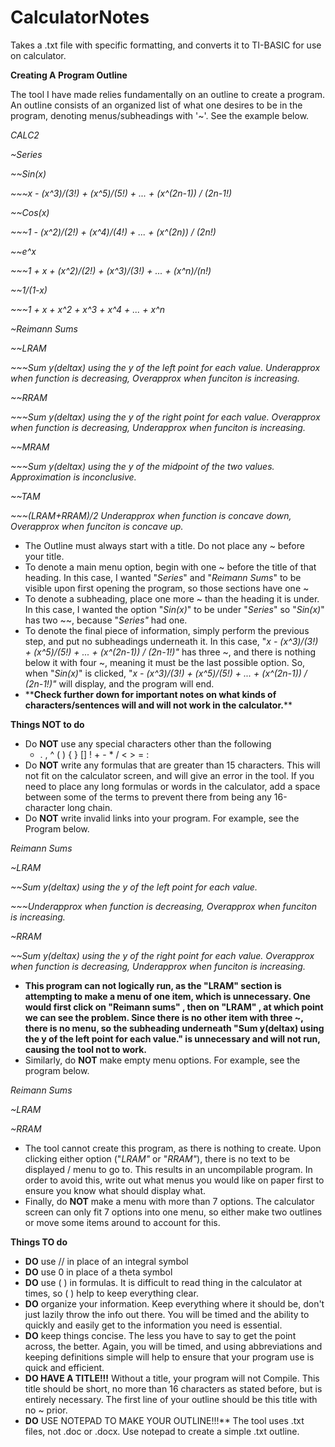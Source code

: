 # CalculatorNotes
Takes a .txt file with specific formatting, and converts it to TI-BASIC for use on calculator.

**Creating A Program Outline**

The tool I have made relies fundamentally on an outline to create a program. An outline consists of an organized list of what one desires to be in the program, denoting menus/subheadings with &#39;~&#39;. See the example below.

_CALC2_

_~Series_

_~~Sin(x)_

_~~~x - (x^3)/(3!) + (x^5)/(5!) + ... + (x^(2n-1)) / (2n-1!)_

_~~Cos(x)_

_~~~1 - (x^2)/(2!) + (x^4)/(4!) + ... + (x^(2n)) / (2n!)_

_~~e^x_

_~~~1 + x + (x^2)/(2!) + (x^3)/(3!) + ... + (x^n)/(n!)_

_~~1/(1-x)_

_~~~1 + x + x^2 + x^3 + x^4 + ... + x^n_

_~Reimann Sums_

_~~LRAM_

_~~~Sum y(deltax) using the y of the left point for each value. Underapprox when function is decreasing, Overapprox when funciton is increasing._

_~~RRAM_

_~~~Sum y(deltax) using the y of the right point for each value. Overapprox when function is decreasing, Underapprox when funciton is increasing._

_~~MRAM_

_~~~Sum y(deltax) using the y of the midpoint of the two values. Approximation is inconclusive._

_~~TAM_

_~~~(LRAM+RRAM)/2 Underapprox when function is concave down, Overapprox when funciton is concave up._

- The Outline must always start with a title. Do not place any ~ before your title.
- To denote a main menu option, begin with one ~ before the title of that heading. In this case, I wanted &quot;_Series_&quot; and &quot;_Reimann Sums_&quot; to be visible upon first opening the program, so those sections have one ~
- To denote a subheading, place one more ~ than the heading it is under. In this case, I wanted the option &quot;_Sin(x)_&quot; to be under &quot;_Series_&quot; so &quot;_Sin(x)_&quot; has two ~~, because &quot;_Series&quot;_ had one.
- To denote the final piece of information, simply perform the previous step, and put no subheadings underneath it. In this case, &quot;_x - (x^3)/(3!) + (x^5)/(5!) + ... + (x^(2n-1)) / (2n-1!)&quot;_ has three ~, and there is nothing below it with four ~, meaning it must be the last possible option. So, when &quot;_Sin(x)_&quot; is clicked,  &quot;_x - (x^3)/(3!) + (x^5)/(5!) + ... + (x^(2n-1)) / (2n-1!)&quot;_ will display, and the program will end.
- \*\***Check further down for important notes on what kinds of characters/sentences will and will not work in the calculator.**\*\*

**Things __NOT__ to do**

- Do __**NOT**__ use any special characters other than the following
  - . , ^ ( ) { } [] ! + - \* / &lt; &gt; = :
- Do __**NOT**__ write any formulas that are greater than 15 characters. This will not fit on the calculator screen, and will give an error in the tool. If you need to place any long formulas or words in the calculator, add a space between some of the terms to prevent there from being any 16-character long chain.
- Do __**NOT**__ write invalid links into your program. For example, see the Program below.

_Reimann Sums_

_~LRAM_

_~~Sum y(deltax) using the y of the left point for each value._

_~~~Underapprox when function is decreasing, Overapprox when funciton is increasing._

_~RRAM_

_~~Sum y(deltax) using the y of the right point for each value. Overapprox when function is decreasing, Underapprox when funciton is increasing._

- **This program can not logically run, as the &quot;LRAM&quot;  section is attempting to make a menu of one item, which is unnecessary. One would first click on &quot;Reimann sums&quot; ,  then on &quot;LRAM&quot; , at which point we can see the problem. Since there is no other item with three ~, there is no menu, so the subheading underneath &quot;Sum y(deltax) using the y of the left point for each value.&quot; is unnecessary and will not run, causing the tool not to work.**
- Similarly, do __**NOT**__ make empty menu options. For example, see the program below.

_Reimann Sums_

_~LRAM_

_~RRAM_

- The tool cannot create this program, as there is nothing to create. Upon clicking either option (&quot;_LRAM&quot;_ or &quot;_RRAM&quot;_), there is no text to be displayed / menu to go to. This results in an uncompilable program. In order to avoid this, write out what menus you would like on paper first to ensure you know what should display what.
- Finally, do __**NOT**__ make a menu with more than 7 options. The calculator screen can only fit 7 options into one menu, so either make two outlines or move some items around to account for this.

**Things __TO__ do**

- __**DO**__ use // in place of an integral symbol
- __**DO**__ use 0 in place of a theta symbol
- __**DO**__ use ( ) in formulas. It is difficult to read thing in the calculator at times, so ( ) help to keep everything clear.
- __**DO**__ organize your information. Keep everything where it should be, don&#39;t just lazily throw the info out there. You will be timed and the ability to quickly and easily get to the information you need is essential.
- __**DO**__ keep things concise. The less you have to say to get the point across, the better. Again, you will be timed, and using abbreviations and keeping definitions simple will help to ensure that your program use is quick and efficient.
- __**DO HAVE A TITLE!!!**__ Without a title, your program will not Compile. This title should be short, no more than 16 characters as stated before, but is entirely necessary. The first line of your outline should be this title with no ~ prior.
- __**DO**__ USE NOTEPAD TO MAKE YOUR OUTLINE!!!** The tool uses .txt files, not .doc or .docx. Use notepad to create a simple .txt outline.
